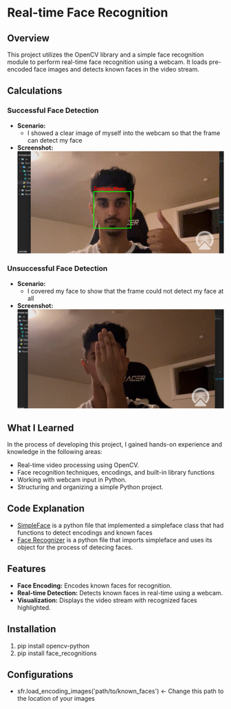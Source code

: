 # Real-time Face Recognition

## Overview
This project utilizes the OpenCV library and a simple face recognition module to perform real-time face recognition using a webcam. It loads pre-encoded face images and detects known faces in the video stream.


## Calculations
### Successful Face Detection
- **Scenario:**
  - I showed a clear image of myself into the webcam so that the frame can detect my face
- **Screenshot:**
  ![Successful Face Detection](DaniFound.png)

### Unsuccessful Face Detection
- **Scenario:**
  - I covered my face to show that the frame could not detect my face at all
- **Screenshot:**
  ![Unsuccessful Face Detection](DaniNotFound.png)

## What I Learned
In the process of developing this project, I gained hands-on experience and knowledge in the following areas:

- Real-time video processing using OpenCV.
- Face recognition techniques, encodings, and built-in library functions
- Working with webcam input in Python.
- Structuring and organizing a simple Python project.
## Code Explanation
  - [SimpleFace](simple_facerec.py) is a python file that implemented a simpleface class that had functions to detect encodings and known faces
  - [Face Recognizer](FaceRecognizer.py) is a python file that imports simpleface and uses its object for the process of detecing faces.
    
## Features
- **Face Encoding:** Encodes known faces for recognition.
- **Real-time Detection:** Detects known faces in real-time using a webcam.
- **Visualization:** Displays the video stream with recognized faces highlighted.

## Installation
1. pip install opencv-python
2. pip install face_recognitions

## Configurations
- sfr.load_encoding_images('path/to/known_faces')  <- Change this path to the location of your images

